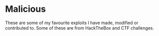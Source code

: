 # Malicious

These are some of my favourite exploits I have made, modified or contributed to. 
Some of these are from HackTheBox and CTF challenges.
